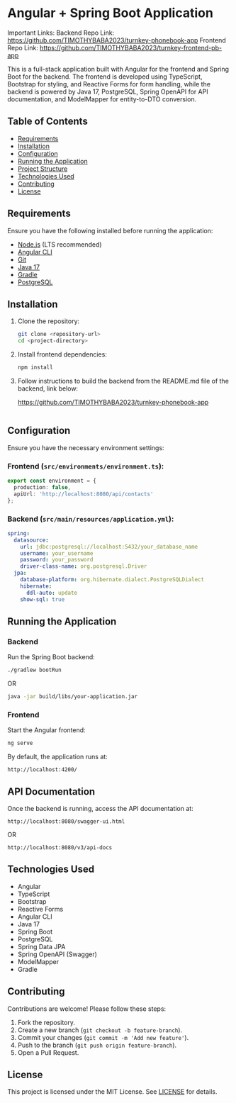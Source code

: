 # Angular + Spring Boot Application

Important Links:
Backend Repo Link: https://github.com/TIMOTHYBABA2023/turnkey-phonebook-app
Frontend Repo Link: https://github.com/TIMOTHYBABA2023/turnkey-frontend-pb-app



This is a full-stack application built with Angular for the frontend and Spring Boot for the backend. The frontend is developed using TypeScript, Bootstrap for styling, and Reactive Forms for form handling, while the backend is powered by Java 17, PostgreSQL, Spring OpenAPI for API documentation, and ModelMapper for entity-to-DTO conversion.

## Table of Contents
- [Requirements](#requirements)
- [Installation](#installation)
- [Configuration](#configuration)
- [Running the Application](#running-the-application)
- [Project Structure](#project-structure)
- [Technologies Used](#technologies-used)
- [Contributing](#contributing)
- [License](#license)

## Requirements
Ensure you have the following installed before running the application:
- [Node.js](https://nodejs.org/) (LTS recommended)
- [Angular CLI](https://angular.io/cli)
- [Git](https://git-scm.com/)
- [Java 17](https://adoptium.net/)
- [Gradle](https://gradle.org/)
- [PostgreSQL](https://www.postgresql.org/)

## Installation
1. Clone the repository:
   ```sh
   git clone <repository-url>
   cd <project-directory>
   ```
2. Install frontend dependencies:
   ```sh
   npm install
   ```
3. Follow instructions to build the backend from the README.md file of the backend, link below:

    https://github.com/TIMOTHYBABA2023/turnkey-phonebook-app
   ```

## Configuration
Ensure you have the necessary environment settings:

### Frontend (`src/environments/environment.ts`):
```typescript
export const environment = {
  production: false,
  apiUrl: 'http://localhost:8080/api/contacts'
};
```

### Backend (`src/main/resources/application.yml`):
```yaml
spring:
  datasource:
    url: jdbc:postgresql://localhost:5432/your_database_name
    username: your_username
    password: your_password
    driver-class-name: org.postgresql.Driver
  jpa:
    database-platform: org.hibernate.dialect.PostgreSQLDialect
    hibernate:
      ddl-auto: update
    show-sql: true
```

## Running the Application
### Backend
Run the Spring Boot backend:
```sh
./gradlew bootRun
```
OR
```sh
java -jar build/libs/your-application.jar
```

### Frontend
Start the Angular frontend:
```sh
ng serve
```
By default, the application runs at:
```
http://localhost:4200/
```

## API Documentation
Once the backend is running, access the API documentation at:
```
http://localhost:8080/swagger-ui.html
```
OR
```
http://localhost:8080/v3/api-docs
```

## Technologies Used
- Angular
- TypeScript
- Bootstrap
- Reactive Forms
- Angular CLI
- Java 17
- Spring Boot
- PostgreSQL
- Spring Data JPA
- Spring OpenAPI (Swagger)
- ModelMapper
- Gradle

## Contributing
Contributions are welcome! Please follow these steps:
1. Fork the repository.
2. Create a new branch (`git checkout -b feature-branch`).
3. Commit your changes (`git commit -m 'Add new feature'`).
4. Push to the branch (`git push origin feature-branch`).
5. Open a Pull Request.

## License
This project is licensed under the MIT License. See [LICENSE](LICENSE) for details.

